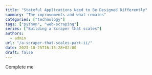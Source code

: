 ```yaml
---
title: "Stateful Applications Need to Be Designed Differently"
summary: "The improvements and what remains"
categories: ["technology"]
tags: ["python", "web-scraping"]
series: ["Building a Scraper that scales"]
authors:
  - admin
url: "/a-scraper-that-scales-part-ii/"
date: 2023-10-25T16:15:28+02:00
draft: false
---
```


Complete me
